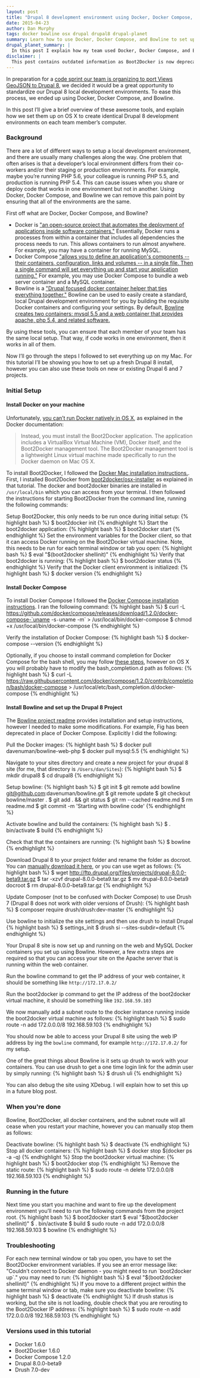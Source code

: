 ```yaml
---
layout: post
title: "Drupal 8 development environment using Docker, Docker Compose, and Bowline on OS X"
date: 2015-04-23
author: Dan Murphy
tags: docker bowline osx drupal drupal8 drupal-planet
summary: Learn how to use Docker, Docker Compose, and Bowline to set up a standardized local Drupal development environment on your Mac.
drupal_planet_summary: |
  In this post I explain how my team used Docker, Docker Compose, and Bowline to spin up consistent local dev environments on OS X as part of a Drupal 8 contrib module sprint.
disclaimer: |
  This post contains outdated information as Boot2Docker is now deprecated in favor of Docker Machine.
---
```

In preparation for a [code sprint our team is organizing to port Views GeoJSON to Drupal 8](/2015/04/16/codesprint-port-views-geojson-drupal-8.html), we decided it would be a great opportunity to standardize our Drupal 8 local development environments. To ease this process, we ended up using Docker, Docker Compose, and Bowline.

In this post I’ll give a brief overview of these awesome tools, and explain how we set them up on OS X to create identical Drupal 8 development environments on each team member’s computer.

### Background

There are a lot of different ways to setup a local development environment, and there are usually many challenges along the way. One problem that often arises is that a developer’s local environment differs from their co-workers and/or their staging or production environments. For example, maybe you’re running PHP 5.6, your colleague is running PHP 5.5, and production is running PHP 5.4. This can cause issues when you share or deploy code that works in one environment but not in another. Using Docker, Docker Compose, and Bowline we can remove this pain point by ensuring that all of the environments are the same.

First off what are Docker, Docker Compose, and Bowline?

* Docker is ["an open-source project that automates the deployment of applications inside software containers."](http://en.wikipedia.org/wiki/Docker_%28software%29) Essentially, Docker runs a processes from within a container that includes all dependencies the process needs to run. This allows containers to run almost anywhere. For example, you may have a container for running MySQL.
* Docker Compose ["allows you to define an application's components -- their containers, configuration, links and volumes -- in a single file. Then a single command will set everything up and start your application running."](https://docs.docker.com/userguide/) For example, you may use Docker Compose to bundle a web server container and a MySQL container.
* Bowline is a ["Drupal focused docker container helper that ties everything together."](https://github.com/davenuman/bowline) Bowline can be used to easily create a standard, local Drupal development environment for you by building the requisite Docker containers and configuring your settings. By default, [Bowline creates two containers: mysql 5.5 and a web container that provides apache, php 5.4, and related software.](http://www.civicactions.com/blog/2015/jan/27/dockerizing-drupal-project-development-and-testing)

By using these tools, you can ensure that each member of your team has the same local setup. That way, if code works in one environment, then it works in all of them.

Now I’ll go through the steps I followed to set everything up on my Mac. For this tutorial I’ll be showing you how to set up a fresh Drupal 8 install, however you can also use these tools on new or existing Drupal 6 and 7 projects.

### Initial Setup

#### Install Docker on your machine

Unfortunately, [you can’t run Docker natively in OS X](https://docs.docker.com/installation/mac/), as explained in the Docker documentation:

> Instead, you must install the Boot2Docker application. The application includes a VirtualBox Virtual Machine (VM), Docker itself, and the Boot2Docker management tool. The Boot2Docker management tool is a lightweight Linux virtual machine made specifically to run the Docker daemon on Mac OS X.

To install Boot2Docker, I followed the [Docker Mac installation instructions.](https://docs.docker.com/installation/mac/). First, I installed Boot2Docker from [boot2docker/osx-installer](https://github.com/boot2docker/osx-installer/releases/latest) as explained in that tutorial. The docker and boot2docker binaries are installed in `/usr/local/bin` which you can access from your terminal. I then followed the instructions for starting Boot2Docker from the command line, running the following commands:

Setup Boot2Docker, this only needs to be run once during initial setup:
{% highlight bash %}
$ boot2docker init
{% endhighlight %}
Start the boot2docker application:
{% highlight bash %}
$ boot2docker start
{% endhighlight %}
Set the environment variables for the Docker client, so that it can access Docker running on the Boot2Docker virtual machine. Note, this needs to be run for each terminal window or tab you open:
{% highlight bash %}
$ eval "$(boot2docker shellinit)"
{% endhighlight %}
Verify that boot2docker is running:
{% highlight bash %}
$ boot2docker status
{% endhighlight %}
Verify that the Docker client environment is initialized:
{% highlight bash %}
$ docker version
{% endhighlight %}

#### Install Docker Compose

To install Docker Compose I followed the [Docker Compose installation
instructions](https://docs.docker.com/compose/install/#install-compose). I ran the following command:
{% highlight bash %}
$ curl -L https://github.com/docker/compose/releases/download/1.2.0/docker-compose-`uname -s`-`uname -m` > /usr/local/bin/docker-compose
$ chmod +x /usr/local/bin/docker-compose
{% endhighlight %}

Verify the installation of Docker Compose:
{% highlight bash %}
$ docker-compose --version
{% endhighlight %}

Optionally, if you choose to install command completion for Docker Compose for the bash shell, you may follow [these steps](https://docs.docker.com/compose/completion/), however on OS X you will probably have to modify the bash_completion.d path as follows:
{% highlight bash %}
$ curl -L https://raw.githubusercontent.com/docker/compose/1.2.0/contrib/completion/bash/docker-compose > /usr/local/etc/bash_completion.d/docker-compose
{% endhighlight %}

#### Install Bowline and set up the Drupal 8 Project

The [Bowline project readme](https://github.com/davenuman/bowline/blob/master/readme.md) provides installation and setup instructions, however I needed to make some modifications. For example, Fig has been deprecated in place of Docker Compose. Explicitly I did the following:

Pull the Docker images:
{% highlight bash %}
$ docker pull davenuman/bowline-web-php
$ docker pull mysql:5.5
{% endhighlight %}

Navigate to your sites directory and create a new project for your drupal 8 site (for me, that directory is `/Users/dan/Sites`):
{% highlight bash %}
$ mkdir drupal8
$ cd drupal8
{% endhighlight %}

Setup bowline:
{% highlight bash %}
$ git init
$ git remote add bowline git@github.com:davenuman/bowline.git
$ git remote update
$ git checkout bowline/master .
$ git add . && git status
$ git rm --cached readme.md
$ rm readme.md
$ git commit -m 'Starting with bowline code'
{% endhighlight %}

Activate bowline and build the containers:
{% highlight bash %}
$ . bin/activate
$ build
{% endhighlight %}

Check that that the containers are running:
{% highlight bash %}
$ bowline
{% endhighlight %}

Download Drupal 8 to your project folder and rename the folder as docroot. You can [manually download it here](https://www.drupal.org/project/drupal), or you can use wget as follows:
{% highlight bash %}
$ wget http://ftp.drupal.org/files/projects/drupal-8.0.0-beta9.tar.gz
$ tar -xzvf drupal-8.0.0-beta9.tar.gz
$ mv drupal-8.0.0-beta9 docroot
$ rm drupal-8.0.0-beta9.tar.gz
{% endhighlight %}

Update Composer (not to be confused with Docker Compose) to use Drush 7 (Drupal 8 does not work with older versions of Drush):
{% highlight bash %}
$ composer require drush/drush:dev-master
{% endhighlight %}

Use bowline to initialize the site settings and then use drush to install Drupal
{% highlight bash %}
$ settings_init
$ drush si --sites-subdir=default
{% endhighlight %}

Your Drupal 8 site is now set up and running on the web and MySQL Docker containers you set up using Bowline. However, a few extra steps are required so that you can access your site on the Apache server that is running within the web container.

Run the bowline command to get the IP address of your web container, it
should be something like `http://172.17.0.2/`

Run the boot2docker ip command to get the IP address of the boot2docker virtual machine, it should be something like `192.168.59.103`

We now manually add a subnet route to the docker instance running inside
the boot2docker virtual machine as follows:
{% highlight bash %}
$ sudo route -n add 172.0.0.0/8 192.168.59.103
{% endhighlight %}

You should now be able to access your Drupal 8 site using the web IP address by ing the `bowline` command, for example `http://172.17.0.2/` for my setup.

One of the great things about Bowline is it sets up drush to work with your containers. You can use drush to get a one time login link for the admin user by simply running:
{% highlight bash %}
$ drush uli
{% endhighlight %}

You can also debug the site using XDebug. I will explain how to set this up in a future blog post.

### When you're done

Bowline, Boot2Docker, all docker containers, and the subnet route will all cease when you restart your machine, however you can manually stop them as follows:

Deactivate bowline:
{% highlight bash %}
$ deactivate
{% endhighlight %}
Stop all docker containers:
{% highlight bash %}
$ docker stop $(docker ps -a -q)
{% endhighlight %}
Stop the boot2docker virtual machine:
{% highlight bash %}
$ boot2docker stop
{% endhighlight %}
Remove the static route:
{% highlight bash %}
$ sudo route -n delete 172.0.0.0/8 192.168.59.103
{% endhighlight %}

### Running in the future

Next time you start you machine and want to fire up the development environment you’ll need to run the following commands from the project root.
{% highlight bash %}
$ boot2docker start
$ eval "$(boot2docker shellinit)"
$ . bin/activate
$ build
$ sudo route -n add 172.0.0.0/8 192.168.59.103
$ bowline
{% endhighlight %}

### Troubleshooting

For each new terminal window or tab you open, you have to set the Boot2Docker environment variables. If you see an error message like: "Couldn't connect to Docker daemon - you might need to run \`boot2docker up`." you may need to run:
{% highlight bash %}
$ eval "$(boot2docker shellinit)"
{% endhighlight %}
If you move to a different project within the same terminal window or tab, make sure you deactivate bowline:
{% highlight bash %}
$ deactivate
{% endhighlight %}
If drush status is working, but the site is not loading, double check that you are rerouting to the Boot2Docker IP address:
{% highlight bash %}
$ sudo route -n add 172.0.0.0/8 192.168.59.103
{% endhighlight %}

### Versions used in this tutorial
* Docker 1.6.0
* Boot2Docker 1.6.0
* Docker Compose 1.2.0
* Drupal 8.0.0-beta9
* Drush 7.0-dev
